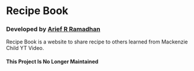 # Recipe Book
### Developed by [Arief R Ramadhan](https://ariefrizky.com)

Recipe Book is a website to share recipe to others learned from Mackenzie Child
YT Video.

#### This Project Is No Longer Maintained
